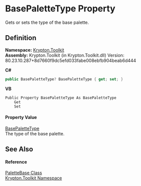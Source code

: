 # BasePaletteType Property


Gets or sets the type of the base palette.



## Definition
**Namespace:** <a href="79d2eac2-21f4-54ff-7552-b20c33c30600.md">Krypton.Toolkit</a>  
**Assembly:** Krypton.Toolkit (in Krypton.Toolkit.dll) Version: 80.23.10.287+8d7660f9dc5efd033fabe008ebfb904beab6d444

**C#**
``` C#
public BasePaletteType? BasePaletteType { get; set; }
```
**VB**
``` VB
Public Property BasePaletteType As BasePaletteType
	Get
	Set
```



#### Property Value
<a href="37e059cc-c11d-0287-7188-423a844217b3.md">BasePaletteType</a>  
The type of the base palette.

## See Also


#### Reference
<a href="6da77fa5-1590-4646-f2ea-70002c922aee.md">PaletteBase Class</a>  
<a href="79d2eac2-21f4-54ff-7552-b20c33c30600.md">Krypton.Toolkit Namespace</a>  
